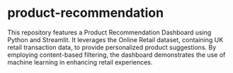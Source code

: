 # product-recommendation
This repository features a Product Recommendation Dashboard using Python and Streamlit. It leverages the Online Retail dataset, containing UK retail transaction data, to provide personalized product suggestions. By employing content-based filtering, the dashboard demonstrates the use of machine learning in enhancing retail experiences.
